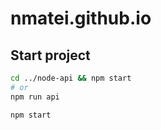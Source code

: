 # nmatei.github.io

## Start project

```sh
cd ../node-api && npm start
# or
npm run api
```

```sh
npm start
```
